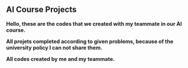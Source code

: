 ## AI Course Projects

<b>Hello, these are the codes that we created with my teammate in our AI course.

All projets completed according to given problems, because of the university policy I can not share them.

<b>All codes created by me and my teammate.
